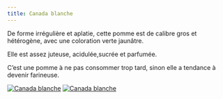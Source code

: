 ```yaml
---
title: Canada blanche
---
```


De forme irrégulière et aplatie, cette pomme est de calibre gros et hétérogène, avec une coloration verte jaunâtre.

Elle est assez juteuse, acidulée,sucrée et parfumée.

C’est une pomme à ne pas consommer trop tard, sinon elle a tendance à devenir farineuse.

<div class="image-container">
    <a class="thumbnail" href="{{ site.baseurl }}/assets/images/nos-produits/canada-blanche-1.jpg"><img src="{{ site.baseurl }}/assets/images/nos-produits/canada-blanche-1-vignette.jpg" alt="Canada blanche" /></a>
    <a class="thumbnail" href="{{ site.baseurl }}/assets/images/nos-produits/canada-blanche-2.jpg"><img src="{{ site.baseurl }}/assets/images/nos-produits/canada-blanche-2-vignette.jpg" alt="Canada blanche" /></a>
</div>

